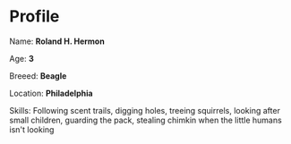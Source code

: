 # Profile

Name: **Roland H. Hermon**

Age: **3**

Breeed: **Beagle**

Location: **Philadelphia**

Skills: Following scent trails, digging holes, treeing squirrels, looking after small children, guarding the pack, stealing chimkin when the little humans isn't looking

